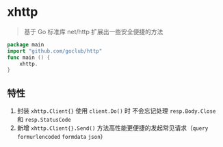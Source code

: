 # xhttp

> 基于 Go 标准库 net/http 扩展出一些安全便捷的方法

```go
package main
import "github.com/goclub/http"
func main () {
    xhttp.
}
```

## 特性

1. 封装 `xhttp.Client{}` 使用 `client.Do()` 时 不会忘记处理 `resp.Body.Close` 和 `resp.StatusCode` 
2. 新增 `xhttp.Client{}.Send()` 方法高性能更便捷的发起常见请求（`query` `formurlencoded` `formdata` `json`）

